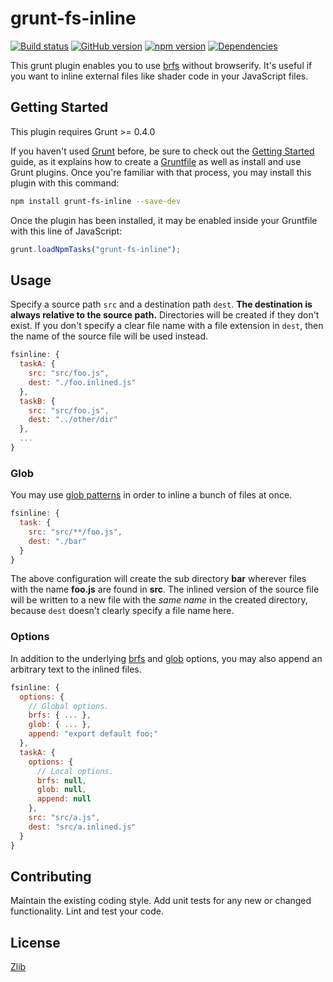 # grunt-fs-inline 
[![Build status](https://travis-ci.org/vanruesc/grunt-fs-inline.svg?branch=master)](https://travis-ci.org/vanruesc/grunt-fs-inline) 
[![GitHub version](https://badge.fury.io/gh/vanruesc%2Fgrunt-fs-inline.svg)](https://badge.fury.io/gh/vanruesc%2Fgrunt-fs-inline) 
[![npm version](https://badge.fury.io/js/grunt-fs-inline.svg)](https://badge.fury.io/js/grunt-fs-inline) 
[![Dependencies](https://david-dm.org/vanruesc/grunt-fs-inline.svg?branch=master)](https://david-dm.org/vanruesc/grunt-fs-inline)

This grunt plugin enables you to use [brfs](https://github.com/substack/brfs) without browserify. It's useful if you want to 
inline external files like shader code in your JavaScript files.


## Getting Started

This plugin requires Grunt >= 0.4.0

If you haven't used [Grunt](http://gruntjs.com/) before, be sure to check out the [Getting Started](http://gruntjs.com/getting-started) 
guide, as it explains how to create a [Gruntfile](http://gruntjs.com/sample-gruntfile) as well as install and use Grunt plugins. 
Once you're familiar with that process, you may install this plugin with this command:

```sh
npm install grunt-fs-inline --save-dev
```

Once the plugin has been installed, it may be enabled inside your Gruntfile with this line of JavaScript:

```js
grunt.loadNpmTasks("grunt-fs-inline");
```


## Usage
Specify a source path ```src``` and a destination path ```dest```. __The destination is always relative to the source path.__ Directories 
will be created if they don't exist. If you don't specify a clear file name with a file extension in ```dest```, then the name of the source 
file will be used instead.

```js
fsinline: {
  taskA: {
    src: "src/foo.js",
    dest: "./foo.inlined.js"
  },
  taskB: {
    src: "src/foo.js",
    dest: "../other/dir"
  },
  ...
}
```


### Glob
You may use [glob patterns](https://github.com/isaacs/node-glob#glob-primer) in order to inline a bunch of files at once. 

```js
fsinline: {
  task: {
    src: "src/**/foo.js",
    dest: "./bar"
  }
}
```

The above configuration will create the sub directory __bar__ wherever files with the name __foo.js__ are found in __src__. The inlined version of 
the source file will be written to a new file with the _same name_ in the created directory, because ```dest``` doesn't clearly specify a file name here.


### Options
In addition to the underlying [brfs](https://github.com/substack/brfs#var-tr--brfsfile-opts) and [glob](https://github.com/isaacs/node-glob#options) 
options, you may also append an arbitrary text to the inlined files.

```js
fsinline: {
  options: {
    // Global options.
    brfs: { ... },
    glob: { ... },
    append: "export default foo;"
  },
  taskA: {
    options: {
      // Local options.
      brfs: null,
      glob: null,
      append: null
    },
    src: "src/a.js",
    dest: "src/a.inlined.js"
  }
}
```


## Contributing
Maintain the existing coding style. Add unit tests for any new or changed functionality. Lint and test your code.


## License
[Zlib](https://github.com/vanruesc/grunt-fs-inline/blob/master/LICENSE)
